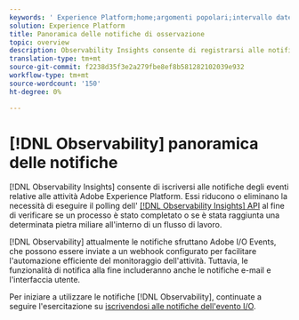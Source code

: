 ```yaml
---
keywords: ' Experience Platform;home;argomenti popolari;intervallo date'
solution: Experience Platform
title: Panoramica delle notifiche di osservazione
topic: overview
description: Observability Insights consente di registrarsi alle notifiche di eventi relative alle attività di Adobe Experience Platform. Essi riducono o eliminano la necessità di eseguire un sondaggio sull’API Observability Insights per verificare se un processo è stato completato o se è stata raggiunta una determinata pietra miliare all’interno di un flusso di lavoro.
translation-type: tm+mt
source-git-commit: f2238d35f3e2a279fbe8ef8b581282102039e932
workflow-type: tm+mt
source-wordcount: '150'
ht-degree: 0%

---
```



# [!DNL Observability] panoramica delle notifiche

[!DNL Observability Insights] consente di iscriversi alle notifiche degli eventi relative alle attività Adobe Experience Platform. Essi riducono o eliminano la necessità di eseguire il polling dell&#39; [[!DNL Observability Insights] API](../api/overview.md) al fine di verificare se un processo è stato completato o se è stata raggiunta una determinata pietra miliare all&#39;interno di un flusso di lavoro.

[!DNL Observability] attualmente le notifiche sfruttano  Adobe I/O Events, che possono essere inviate a un webhook configurato per facilitare l&#39;automazione efficiente del monitoraggio dell&#39;attività. Tuttavia, le funzionalità di notifica alla fine includeranno anche le notifiche e-mail e l&#39;interfaccia utente.

Per iniziare a utilizzare le notifiche [!DNL Observability], continuate a seguire l&#39;esercitazione su [iscrivendosi alle notifiche dell&#39;evento I/O](./subscribe.md).
